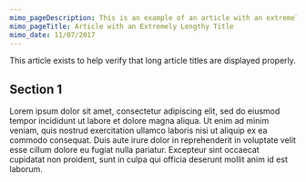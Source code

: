 ```yaml
---
mimo_pageDescription: This is an example of an article with an extremely length title.
mimo_pageTitle: Article with an Extremely Lengthy Title
mimo_date: 11/07/2017
---
```


This article exists to help verify that long article titles are displayed properly.

## Section 1
Lorem ipsum dolor sit amet, consectetur adipiscing elit, sed do eiusmod tempor incididunt ut labore et dolore magna aliqua. Ut enim ad minim veniam, quis nostrud exercitation ullamco laboris nisi ut aliquip ex ea commodo consequat. Duis aute irure dolor in reprehenderit in voluptate velit esse cillum dolore eu fugiat nulla pariatur. Excepteur sint occaecat cupidatat non proident, sunt in culpa qui officia deserunt mollit anim id est laborum.